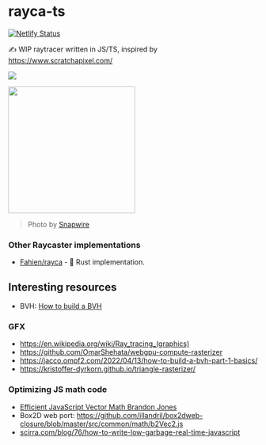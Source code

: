 # rayca-ts

[![Netlify Status](https://api.netlify.com/api/v1/badges/39bb4441-4f1d-4847-aeaa-2439d09c004e/deploy-status)](https://app.netlify.com/sites/js-ray/deploys)

✍️ WIP raytracer written in JS/TS, inspired by https://www.scratchapixel.com/

![](https://imgur.com/Bc8Noxd.png)

<img width=256 src="https://i.imgur.com/VvSo7iT.png" >

> Photo by [Snapwire](https://www.pexels.com/photo/photo-of-gray-cat-looking-up-against-black-background-730896/)

### Other Raycaster implementations

- [Fahien/rayca](https://github.com/Fahien/rayca) - 🦀 Rust implementation.

## Interesting resources

- BVH: [How to build a BVH](https://jacco.ompf2.com/2022/04/13/how-to-build-a-bvh-part-1-basics/)

### GFX

- https://en.wikipedia.org/wiki/Ray_tracing_(graphics)
- https://github.com/OmarShehata/webgpu-compute-rasterizer
- https://jacco.ompf2.com/2022/04/13/how-to-build-a-bvh-part-1-basics/
- https://kristoffer-dyrkorn.github.io/triangle-rasterizer/

### Optimizing JS math code

- [Efficient JavaScript Vector Math Brandon Jones](http://media.tojicode.com/sfjs-vectors/)
- Box2D web port: https://github.com/illandril/box2dweb-closure/blob/master/src/common/math/b2Vec2.js
- [scirra.com/blog/76/how-to-write-low-garbage-real-time-javascript](http://web.archive.org/web/20140724034530/https://www.scirra.com/blog/76/how-to-write-low-garbage-real-time-javascript)
